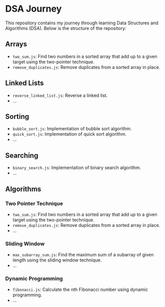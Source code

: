 # DSA Journey

This repository contains my journey through learning Data Structures and Algorithms (DSA). Below is the structure of the repository:

## Arrays
- `two_sum.js`: Find two numbers in a sorted array that add up to a given target using the two-pointer technique.
- `remove_duplicates.js`: Remove duplicates from a sorted array in place.

## Linked Lists
- `reverse_linked_list.js`: Reverse a linked list.
- ...

## Sorting
- `bubble_sort.js`: Implementation of bubble sort algorithm.
- `quick_sort.js`: Implementation of quick sort algorithm.
- ...

## Searching
- `binary_search.js`: Implementation of binary search algorithm.
- ...

## Algorithms
### Two Pointer Technique
- `two_sum.js`: Find two numbers in a sorted array that add up to a given target using the two-pointer technique.
- `remove_duplicates.js`: Remove duplicates from a sorted array in place.
- ...

### Sliding Window
- `max_subarray_sum.js`: Find the maximum sum of a subarray of given length using the sliding window technique.
- ...

### Dynamic Programming
- `fibonacci.js`: Calculate the nth Fibonacci number using dynamic programming.
- ...
